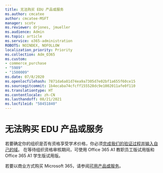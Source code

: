 ```yaml
---
title: 无法购买 EDU 产品或服务
ms.author: cmcatee
author: cmcatee-MSFT
manager: scotv
ms.reviewer: drjones, jmueller
ms.audience: Admin
ms.topic: article
ms.service: o365-administration
ROBOTS: NOINDEX, NOFOLLOW
localization_priority: Priority
ms.collection: Adm_O365
ms.custom:
- commerce_purchase
- "5989"
- "1500009"
ms.date: 07/8/2020
ms.openlocfilehash: 7871da6a81d74ea9a7305d7e02bf1a655f60ce15
ms.sourcegitcommit: 1b4ecaba74cfcff155528dc9e1002011afe0f110
ms.translationtype: HT
ms.contentlocale: zh-CN
ms.lasthandoff: 08/21/2021
ms.locfileid: "58451840"
---
```

# <a name="unable-to-purchase-edu-offer"></a>无法购买 EDU 产品或服务

若要确定你的组织是否有资格享受学术价格，你必须[完成我们的验证过程并输入自己的域](https://admin.microsoft.com/Adminportal#/Domains/SOWizard)。 在等待组织资格审核期间，可使用 Office 365 A1 教职员工版试用版和 Office 365 A1 学生版试用版。

若要以商业方式购买 Microsoft 365，请参阅[可用产品或服务](https://go.microsoft.com/fwlink/p/?linkid=868433)。
